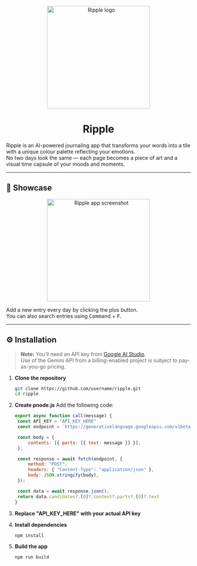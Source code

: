 <div align="center">
  <img height="280" alt="Ripple logo" src="https://github.com/user-attachments/assets/ae96c6da-5811-40bd-b793-41c3608a876a" />
  <h1>Ripple</h1>
</div>

Ripple is an AI-powered journaling app that transforms your words into a tile with a unique colour palette reflecting your emotions.  
No two days look the same — each page becomes a piece of art and a visual time capsule of your moods and moments.

---

## 📸 Showcase

<div align="center">
  <img height="280" alt="Ripple app screenshot" src="https://github.com/user-attachments/assets/c7eedeb7-9440-48d7-9774-f810e72481e7" />
</div>

Add a new entry every day by clicking the plus button.  
You can also search entries using <kbd>Command</kbd> + <kbd>F</kbd>.

---

## ⚙️ Installation

> **Note:** You’ll need an API key from [Google AI Studio](https://aistudio.google.com/apikey).  
> Use of the Gemini API from a billing-enabled project is subject to pay-as-you-go pricing.

1. **Clone the repository**
   ```bash
   git clone https://github.com/username/ripple.git
   cd ripple
2. **Create pnode.js**
   Add the following code:
   
   ```javascript
   export async function call(message) {
    const API_KEY = "API_KEY_HERE"
    const endpoint = `https://generativelanguage.googleapis.com/v1beta/models/gemini-1.5-flash:generateContent?key=${API_KEY}`;

    const body = {
        contents: [{ parts: [{ text: message }] }],
    };

    const response = await fetch(endpoint, {
        method: "POST",
        headers: { "Content-Type": "application/json" },
        body: JSON.stringify(body),
    });

    const data = await response.json();
    return data.candidates?.[0]?.content?.parts?.[0]?.text
   }
   ```

3. **Replace "API_KEY_HERE" with your actual API key**
4. **Install dependencies**
   ```bash
   npm install
   ```
5. **Build the app**
   ```bash
   npm run build
   ```
